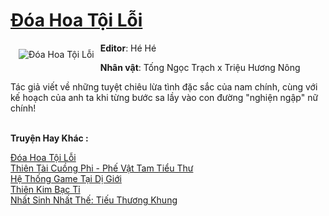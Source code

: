 <a href="https://utruyen.com/truyen/doa-hoa-toi-loi/17351/" title="Đóa Hoa Tội Lỗi"><h1>Đóa Hoa Tội Lỗi</h1></a><div style="display:table"><img align="right" style="float: left; padding: 10px;" src="https://utruyen.com/images/story/200x260/doa-hoa-toi-loi.jpg" alt="Đóa Hoa Tội Lỗi"><b>Editor</b>: Hé Hé<p></p><b>Nhân vật</b>: Tống Ngọc Trạch x Triệu Hương Nông<p></p>Tác giả viết về những tuyệt chiêu lừa tình đặc sắc của nam chính, cùng với kế hoạch của anh ta khi từng bước sa lầy vào con đường "nghiện ngập" nữ chính!</div><p><br><b>Truyện Hay Khác :</b></p><a href="https://utruyen.com/truyen/doa-hoa-toi-loi/17351/" alt="Đóa Hoa Tội Lỗi">Đóa Hoa Tội Lỗi</a><br/><a href="https://utruyen.com/truyen/thien-tai-cuong-phi-phe-vat-tam-tieu-thu/17459/" alt="Thiên Tài Cuồng Phi - Phế Vật Tam Tiểu Thư">Thiên Tài Cuồng Phi - Phế Vật Tam Tiểu Thư</a><br/><a href="https://github.com/quanluxury/ngontinhhot/tree/master/truyenhay/17260" alt="Hệ Thống Game Tại Dị Giới">Hệ Thống Game Tại Dị Giới</a><br/><a href="https://github.com/quanluxury/ngontinhhot/tree/master/truyenhay/21160" alt="Thiên Kim Bạc Tỉ">Thiên Kim Bạc Tỉ</a><br/><a href="https://www.google.ca/url?q=https%3A%2F%2Futruyen.com%2Ftruyen%2Fnhat-sinh-nhat-the-tieu-thuong-khung%2F19304%2F" alt="Nhất Sinh Nhất Thế: Tiếu Thương Khung">Nhất Sinh Nhất Thế: Tiếu Thương Khung</a><br/>